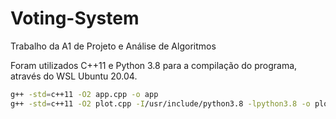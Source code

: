 # Voting-System
Trabalho da A1 de Projeto e Análise de Algoritmos

Foram utilizados C++11 e Python 3.8 para a compilação do programa, através do WSL Ubuntu 20.04.

```bash
g++ -std=c++11 -O2 app.cpp -o app
g++ -std=c++11 -O2 plot.cpp -I/usr/include/python3.8 -lpython3.8 -o plot
```